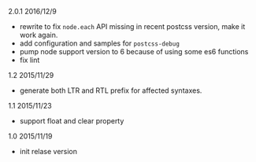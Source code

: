 2.0.1 2016/12/9

* rewrite to fix `node.each` API missing in recent postcss version, make it work again.
* add configuration and samples for `postcss-debug`
* pump node support version to 6 because of using some es6 functions
* fix lint


1.2 2015/11/29

* generate both LTR and RTL prefix for affected syntaxes.

1.1 2015/11/23

* support float and clear property

1.0 2015/11/19

* init relase version
